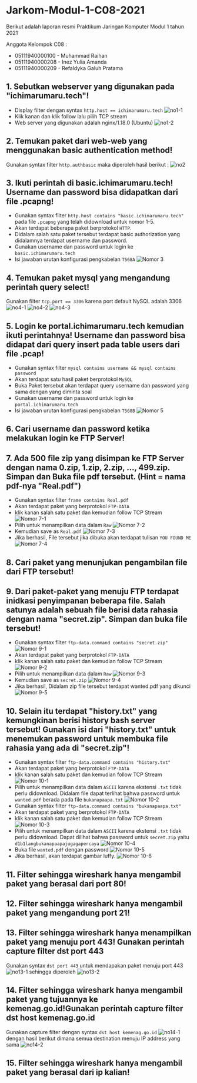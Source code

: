 # Jarkom-Modul-1-C08-2021

Berikut adalah laporan resmi Praktikum Jaringan Komputer Modul 1 tahun 2021

Anggota Kelompok C08 :
* 05111940000100 - Muhammad Raihan
* 05111940000208 - Inez Yulia Amanda
* 05111940000209 - Refaldyka Galuh Pratama

## 1. Sebutkan webserver yang digunakan pada "ichimarumaru.tech"! 
- Display filter dengan syntax `http.host == ichimarumaru.tech`
![no1-1](assets/no1-1.png)
- Klik kanan dan klik follow lalu pilih TCP stream
- Web server yang digunakan adalah nginx/1.18.0 (Ubuntu)
![no1-2](assets/no1-2.png)

## 2. Temukan paket dari web-web yang menggunakan basic authentication method!
Gunakan syntax filter `http.authbasic` maka diperoleh hasil berikut :
![no2](assets/no2.png)

## 3. Ikuti perintah di basic.ichimarumaru.tech! Username dan password bisa didapatkan dari file .pcapng!
- Gunakan syntax filter `http.host contains "basic.ichimarumaru.tech"` pada file `.pcapng` yang telah didownload untuk nomor 1-5.
- Akan terdapat beberapa paket berprotokol `HTTP`.
- Didalam salah satu paket tersebut terdapat basic authorization yang didalamnya terdapat username dan password.
- Gunakan username dan password untuk login ke `basic.ichimarumaru.tech`
- Isi jawaban urutan konfigurasi pengkabelan `T568A`
![Nomor 3](assets/Nomor%203.png)
## 4. Temukan paket mysql yang mengandung perintah query select!
Gunakan filter `tcp.port == 3306` karena port default NySQL adalah 3306
![no4-1](assets/no4-1.png)
![no4-2](assets/no4-2.png)
![no4-3](assets/no4-3.png)

## 5. Login ke portal.ichimarumaru.tech kemudian ikuti perintahnya! Username dan password bisa didapat dari query insert pada table users dari file .pcap!
- Gunakan syntax filter `mysql contains username && mysql contains password`
- Akan terdapat satu hasil paket berprotokol `MySQL`
- Buka Paket tersebut akan terdapat query username dan password yang sama dengan yang diminta soal
- Gunakan username dan password untuk login ke `portal.ichimarumaru.tech`
- Isi jawaban urutan konfigurasi pengkabelan `T568B`
![Nomor 5](assets/Nomor%205.png)
## 6. Cari username dan password ketika melakukan login ke FTP Server!

## 7. Ada 500 file zip yang disimpan ke FTP Server dengan nama 0.zip, 1.zip, 2.zip, ..., 499.zip. Simpan dan Buka file pdf tersebut. (Hint = nama pdf-nya "Real.pdf")
- Gunakan syntax filter `frame contains Real.pdf`
- Akan terdapat paket yang berprotokol `FTP-DATA`
- klik kanan salah satu paket dan kemudian follow TCP Stream
![Nomor 7-1](assets/Nomor%207-1.png)
- Pilih untuk menampilkan data dalam `Raw`
![Nomor 7-2](assets/Nomor%207-2.png)
- Kemudian save as `Real.pdf`
![Nomor 7-3](assets/Nomor%207-3.png)
- Jika berhasil, File tersebut jika dibuka akan terdapat tulisan `YOU FOUND ME`
![Nomor 7-4](assets/Nomor%207-4.png)
## 8. Cari paket yang menunjukan pengambilan file dari FTP tersebut!

## 9. Dari paket-paket yang menuju FTP terdapat inidkasi penyimpanan beberapa file. Salah satunya adalah sebuah file berisi data rahasia dengan nama "secret.zip". Simpan dan buka file tersebut!
- Gunakan syntax filter `ftp-data.command contains "secret.zip"`
![Nomor 9-1](assets/Nomor%209-1.png)
- Akan terdapat paket yang berprotokol `FTP-DATA`
- klik kanan salah satu paket dan kemudian follow TCP Stream
![Nomor 9-2](assets/Nomor%209-2.png)
- Pilih untuk menampilkan data dalam `Raw`
![Nomor 9-3](assets/Nomor%209-3.png)
- Kemudian save as `secret.zip`
![Nomor 9-4](assets/Nomor%209-4.png)
- Jika berhasil, Didalam zip file tersebut terdapat wanted.pdf yang dikunci
![Nomor 9-5](assets/Nomor%209-5.png)

## 10. Selain itu terdapat "history.txt" yang kemungkinan berisi history bash server tersebut! Gunakan isi dari "history.txt" untuk menemukan password untuk membuka file rahasia yang ada di "secret.zip"!
- Gunakan syntax filter `ftp-data.command contains "history.txt"`
- Akan terdapat paket yang berprotokol `FTP-DATA`
- klik kanan salah satu paket dan kemudian follow TCP Stream
![Nomor 10-1](assets/Nomor%2010-1.png)
- Pilih untuk menampilkan data dalam `ASCII` karena ekstensi `.txt` tidak perlu didownload. Didalam file dapat terlihat bahwa password untuk `wanted.pdf` berada pada file `bukanapaapa.txt`
![Nomor 10-2](assets/Nomor%2010-2.png)
- Gunakan syntax filter `ftp-data.command contains "bukanapaapa.txt"`
- Akan terdapat paket yang berprotokol `FTP-DATA`
- klik kanan salah satu paket dan kemudian follow TCP Stream
![Nomor 10-3](assets/Nomor%2010-3.png)
- Pilih untuk menampilkan data dalam `ASCII` karena ekstensi `.txt` tidak perlu didownload. Dapat dilihat bahwa password untuk `secret.zip` yaitu `d1b1langbukanapaapajugagapercaya`
![Nomor 10-4](assets/Nomor%2010-4.png)
- Buka file `wanted.pdf` dengan password
![Nomor 10-5](assets/Nomor%2010-5.png)
- Jika berhasil, akan terdapat gambar luffy.
![Nomor 10-6](assets/Nomor%2010-6.png)
## 11. Filter sehingga wireshark hanya mengambil paket yang berasal dari port 80! 

## 12. Filter sehingga wireshark hanya mengambil paket yang mengandung port 21!

## 13. Filter sehingga wireshark hanya menampilkan paket yang menuju port 443! Gunakan perintah capture filter dst port 443
Gunakan syntax `dst port 443` untuk mendapakan paket menuju port 443
![no13-1](assets/no13-1.png)
sehingga diperoleh
![no13-2](assets/no13-2.png)

## 14. Filter sehingga wireshark hanya mengambil paket yang tujuannya ke kemenag.go.id!Gunakan perintah capture filter dst host kemenag.go.id
Gunakan capture filter dengan syntax `dst host kemenag.go.id`
![no14-1](assets/no14-1.png)
dengan hasil berikut dimana semua destination menuju IP address yang sama
![no14-2](assets/no14-2.png)

## 15. Filter sehingga wireshark hanya mengambil paket yang berasal dari ip kalian!
